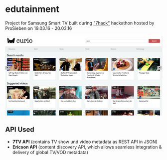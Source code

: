# edutainment

Project for Samsung Smart TV built during ["7hack"](http://7hack.de/) hackathon hosted by ProSieben on 19.03.16 - 20.03.16

![](https://raw.githubusercontent.com/VadimDez/edutainment/master/imgs/main.png)

## API Used

- **7TV API** (contains TV show und video metadata as REST API in JSON)
- **Ericson API** (content discovery API, which allows seamless integration & delivery of global TV/VOD metadata)

